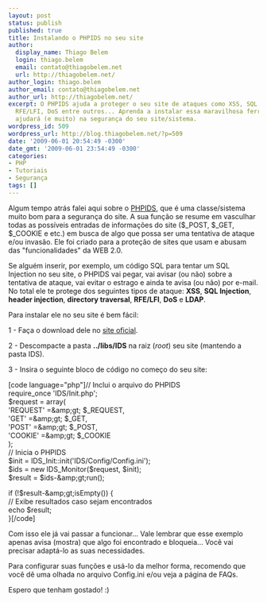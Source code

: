 ```yaml
---
layout: post
status: publish
published: true
title: Instalando o PHPIDS no seu site
author:
  display_name: Thiago Belem
  login: thiago.belem
  email: contato@thiagobelem.net
  url: http://thiagobelem.net/
author_login: thiago.belem
author_email: contato@thiagobelem.net
author_url: http://thiagobelem.net/
excerpt: O PHPIDS ajuda a proteger o seu site de ataques como XSS, SQL Injection,
  RFE/LFI, DoS entre outros... Aprenda a instalar essa maravilhosa ferramenta que
  ajudará (e muito) na segurança do seu site/sistema.
wordpress_id: 509
wordpress_url: http://blog.thiagobelem.net/?p=509
date: '2009-06-01 20:54:49 -0300'
date_gmt: '2009-06-01 23:54:49 -0300'
categories:
- PHP
- Tutoriais
- Segurança
tags: []
---
```

<p>Algum tempo atrás falei aqui sobre o <a href="http://phpids.org/" target="_blank">PHPIDS</a>, que é uma classe/sistema muito bom para a segurança do site. A sua função se resume em vasculhar todas as possíveis entradas de informações do site ($_POST, $_GET, $_COOKIE e etc.) em busca de algo que possa ser uma tentativa de ataque e/ou invasão. Ele foi criado para a proteção de sites que usam e abusam das "funcionalidades" da WEB 2.0.</p>
<p>Se alguém inserir, por exemplo, um código SQL para tentar um SQL Injection no seu site, o PHPIDS vai pegar, vai avisar (ou não) sobre a tentativa de ataque, vai evitar o estrago e ainda te avisa (ou não) por e-mail. No total ele te protege dos seguintes tipos de ataque: <strong>XSS</strong>, <strong>SQL Injection</strong>, <strong>header injection</strong>, <strong>directory traversal</strong>, <strong>RFE/LFI</strong>, <strong>DoS</strong> e <strong>LDAP</strong>.</p>
<p>Para instalar ele no seu site é bem fácil:</p>
<p>1 - Faça o download dele no <a href="http://phpids.org/downloads/" target="_blank">site oficial</a>.</p>
<p>2 - Descompacte a pasta <strong>../libs/IDS</strong> na raiz (<em>root</em>) seu site (mantendo a pasta IDS).</p>
<p>3 - Insira o seguinte bloco de código no começo do seu site:</p>
<p>[code language="php"]// Inclui o arquivo do PHPIDS<br />
require_once 'IDS/Init.php';<br />
$request = array(<br />
'REQUEST' =&amp;amp;gt; $_REQUEST,<br />
'GET' =&amp;amp;gt; $_GET,<br />
'POST' =&amp;amp;gt; $_POST,<br />
'COOKIE' =&amp;amp;gt; $_COOKIE<br />
);<br />
// Inicia o PHPIDS<br />
$init = IDS_Init::init('IDS/Config/Config.ini');<br />
$ids = new IDS_Monitor($request, $init);<br />
$result = $ids-&amp;amp;gt;run();</p>
<p>if (!$result-&amp;amp;gt;isEmpty()) {<br />
// Exibe resultados caso sejam encontrados<br />
echo $result;<br />
}[/code]</p>
<p>Com isso ele já vai passar a funcionar... Vale lembrar que esse exemplo apenas avisa (mostra) que algo foi encontrado e bloqueia... Você vai  precisar adaptá-lo as suas necessidades.</p>
<p>Para configurar suas funções e usá-lo da melhor forma, recomendo que você dê uma olhada no arquivo Config.ini e/ou veja a <span class="removed_link" title="http://php-ids.org/faq/">página de FAQs</span>.</p>
<p>Espero que tenham gostado! :)</p>
